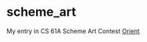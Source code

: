# scheme_art

My entry in CS 61A Scheme Art Contest [Orient](http://inst.eecs.berkeley.edu/~cs61a/fa18/proj/scheme_gallery/#orient)